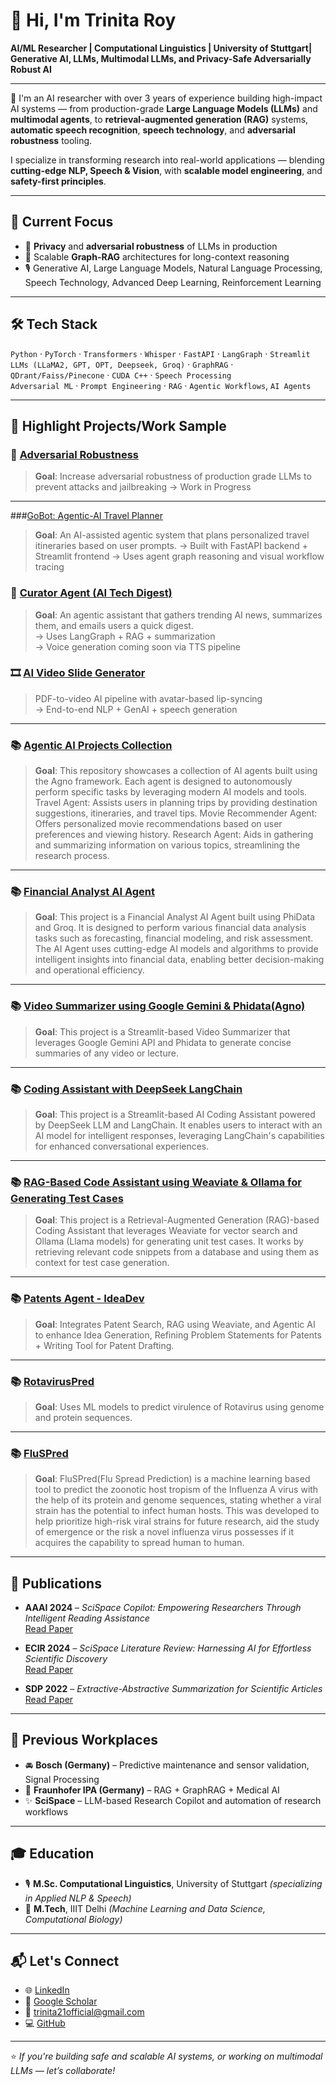 # 👋 Hi, I'm Trinita Roy

**AI/ML Researcher | Computational Linguistics | University of Stuttgart| Generative AI, LLMs, Multimodal LLMs, and Privacy-Safe Adversarially Robust AI**

---

🎯 I'm an AI researcher with over 3 years of experience building high-impact AI systems — from production-grade **Large Language Models (LLMs)** and **multimodal agents**, to **retrieval-augmented generation (RAG)** systems, **automatic speech recognition**, **speech technology**, and **adversarial robustness** tooling.

I specialize in transforming research into real-world applications — blending **cutting-edge NLP, Speech & Vision**, with **scalable model engineering**, and **safety-first principles**.

---

## 🚀 Current Focus
- 🔐 **Privacy** and **adversarial robustness** of LLMs in production
- 🧠 Scalable **Graph-RAG** architectures for long-context reasoning
- 🎙️ Generative AI, Large Language Models, Natural Language Processing, Speech Technology, Advanced Deep Learning, Reinforcement Learning

---

## 🛠️ Tech Stack
`Python` · `PyTorch` · `Transformers` · `Whisper` · `FastAPI` · `LangGraph` · `Streamlit`  
`LLMs (LLaMA2, GPT, OPT, Deepseek, Groq)` · `GraphRAG` · `QDrant/Faiss/Pinecone` · `CUDA C++` · `Speech Processing`  
`Adversarial ML` · `Prompt Engineering` · `RAG` · `Agentic Workflows`, `AI Agents`

---

## 📌 Highlight Projects/Work Sample

### 🔐 [Adversarial Robustness](https://github.com/Trinita21/Adversarial_Robustness)
> **Goal**: Increase adversarial robustness of production grade LLMs to prevent attacks and jailbreaking 
→ Work in Progress

---

###[GoBot: Agentic-AI Travel Planner](https://github.com/Trinita21/GoBot_Agentic_AI_Travel_Planner)
> **Goal**: An AI-assisted agentic system that plans personalized travel itineraries based on user prompts.
→ Built with FastAPI backend + Streamlit frontend
→ Uses agent graph reasoning and visual workflow tracing

### 🤖 [Curator Agent (AI Tech Digest)](https://github.com/Trinita21/CuratorAgent)
> **Goal**: An agentic assistant that gathers trending AI news, summarizes them, and emails users a quick digest.  
→ Uses LangGraph + RAG + summarization  
→ Voice generation coming soon via TTS pipeline


### 🎞️ [AI Video Slide Generator](https://typeset.io/pdf-to-video)
> PDF-to-video AI pipeline with avatar-based lip-syncing  
→ End-to-end NLP + GenAI + speech generation

---

### 📚 [Agentic AI Projects Collection](https://github.com/Trinita21/agentic_ai_agno_projects_collection_travelagent_movierecommenderagent_researchagent)
> **Goal**: This repository showcases a collection of AI agents built using the Agno framework. Each agent is designed to autonomously perform specific tasks by leveraging modern AI models and tools.
> Travel Agent: Assists users in planning trips by providing destination suggestions, itineraries, and travel tips.
> Movie Recommender Agent: Offers personalized movie recommendations based on user preferences and viewing history.
> Research Agent: Aids in gathering and summarizing information on various topics, streamlining the research process.

---

### 📚 [Financial Analyst AI Agent](https://github.com/Trinita21/financial_analyst_ai_agent_phidata_groq)
> **Goal**: This project is a Financial Analyst AI Agent built using PhiData and Groq. It is designed to perform various financial data analysis tasks such as forecasting, financial modeling, and risk assessment. The AI Agent uses cutting-edge AI models and algorithms to provide intelligent insights into financial data, enabling better decision-making and operational efficiency.

---

### 📚 [Video Summarizer using Google Gemini & Phidata(Agno)](https://github.com/Trinita21/video_summarizer_google_gemini_phidata)
> **Goal**: This project is a Streamlit-based Video Summarizer that leverages Google Gemini API and Phidata to generate concise summaries of any video or lecture.

---

### 📚 [Coding Assistant with DeepSeek LangChain](https://github.com/Trinita21/deepseek-langchain-assistant)
> **Goal**: This project is a Streamlit-based AI Coding Assistant powered by DeepSeek LLM and LangChain. It enables users to interact with an AI model for intelligent responses, leveraging LangChain's capabilities for enhanced conversational experiences.

---

### 📚 [RAG-Based Code Assistant using Weaviate & Ollama for Generating Test Cases](https://github.com/Trinita21/codeassistant_features_2)
> **Goal**: This project is a Retrieval-Augmented Generation (RAG)-based Coding Assistant that leverages Weaviate for vector search and Ollama (Llama models) for generating unit test cases. It works by retrieving relevant code snippets from a database and using them as context for test case generation.

---

### 📚 [Patents Agent - IdeaDev](https://github.com/Trinita21/agentic_ai_patents)
> **Goal**: Integrates Patent Search, RAG using Weaviate, and Agentic AI to enhance Idea Generation, Refining Problem Statements for Patents + Writing Tool for Patent Drafting.

---

### 📚 [RotavirusPred](https://github.com/Trinita21/RotavirusPred)
> **Goal**: Uses ML models to predict virulence of Rotavirus using genome and protein sequences.

---

### 📚 [FluSPred](https://github.com/Trinita21/FluSPred)
> **Goal**: FluSPred(Flu Spread Prediction) is a machine learning based tool to predict the zoonotic host tropism of the Influenza A virus with the help of its protein and genome sequences, stating whether a viral strain has the potential to infect human hosts. This was developed to help prioritize high-risk viral strains for future research, aid the study of emergence or the risk a novel influenza virus possesses if it acquires the capability to spread human to human.

---

## 📄 Publications

- **AAAI 2024** – *SciSpace Copilot: Empowering Researchers Through Intelligent Reading Assistance*  
  [Read Paper](https://ojs.aaai.org/index.php/AAAI/article/view/30578)

- **ECIR 2024** – *SciSpace Literature Review: Harnessing AI for Effortless Scientific Discovery*  
  [Read Paper](https://link.springer.com/chapter/10.1007/978-3-031-56069-9_28)

- **SDP 2022** – *Extractive-Abstractive Summarization for Scientific Articles*  
  [Read Paper](https://aclanthology.org/2022.sdp-1.25/)

---

## 🏢 Previous Workplaces

- 🚘 **Bosch (Germany)** – Predictive maintenance and sensor validation, Signal Processing
- 🧪 **Fraunhofer IPA (Germany)** – RAG + GraphRAG + Medical AI    
- ✨ **SciSpace** – LLM-based Research Copilot and automation of research workflows

---

## 🎓 Education
- 🎙️ **M.Sc. Computational Linguistics**, University of Stuttgart *(specializing in Applied NLP & Speech)*  
- 🧠 **M.Tech**, IIIT Delhi *(Machine Learning and Data Science, Computational Biology)*

---

## 📬 Let's Connect
- 🌐 [LinkedIn](https://www.linkedin.com/in/trinita-roy/)
- 💼 [Google Scholar](https://tinyurl.com/tntroy)
- 📧 trinita21official@gmail.com
- 💻 [GitHub](https://github.com/Trinita21)

---

⭐️ *If you're building safe and scalable AI systems, or working on multimodal LLMs — let’s collaborate!*

